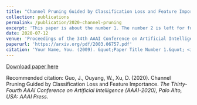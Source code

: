 ```yaml
---
title: "Channel Pruning Guided by Classification Loss and Feature Importance"
collection: publications
permalink: /publication/2020-channel-pruning
excerpt: 'This paper is about the number 1. The number 2 is left for future work.'
date: 2020-07-12
venue: 'Proceedings of the 34th AAAI Conference on Artificial Intelligence'
paperurl: 'https://arxiv.org/pdf/2003.06757.pdf'
citation: 'Your Name, You. (2009). &quot;Paper Title Number 1.&quot; <i>Journal 1</i>. 1(1).'
---
```


[Download paper here](https://arxiv.org/pdf/2003.06757.pdf)

Recommended citation: Guo, J., Ouyang, W., Xu, D. (2020). Channel Pruning Guided by Classification Loss and Feature Importance. <i>The Thirty-Fourth AAAI Conference on Artificial Intelligence (AAAI-2020)<i>, Palo Alto, USA: AAAI Press.
